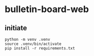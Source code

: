 # bulletin-board-web

## initiate
```
python -m venv .venv
source .venv/bin/activate
pip install -r requirements.txt
```
